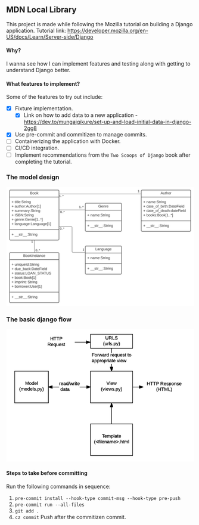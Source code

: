 ## MDN Local Library
This project is made while following the Mozilla tutorial on building a Django application.
Tutorial link: https://developer.mozilla.org/en-US/docs/Learn/Server-side/Django

#### Why?
I wanna see how I can implement features and testing along with getting to understand Django better.

#### What features to implement?
Some of the features to try out include:
- [x] Fixture implementation.
  - [x] Link on how to add data to a new application - https://dev.to/mungaigikure/set-up-and-load-initial-data-in-django-2gg8
- [x] Use pre-commit and commitizen to manage commits.
- [ ] Containerizing the application with Docker.
- [ ] CI/CD integration.
- [ ] Implement recommendations from the `Two Scoops of Django` book after completing the tutorial.

### The model design
![](design%20notes/local_library_model_uml.svg)

### The basic django flow
![](design%20notes/basic-django.png)

#### Steps to take before committing
Run the following commands in sequence:
1. `pre-commit install --hook-type commit-msg --hook-type pre-push`
2. `pre-commit run --all-files`
3. `git add .`
4. `cz commit`
Push after the commitizen commit.
